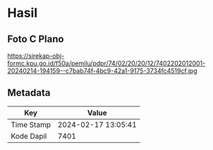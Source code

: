 # Hasil

## Foto C Plano

https://sirekap-obj-formc.kpu.go.id/f50a/pemilu/pdpr/74/02/20/20/12/7402202012001-20240214-194159--c7bab74f-4bc9-42a1-9175-3734fc4519cf.jpg


## Metadata

| Key        | Value               |
| ---------- | ------------------- |
| Time Stamp | 2024-02-17 13:05:41 |
| Kode Dapil | 7401                |



